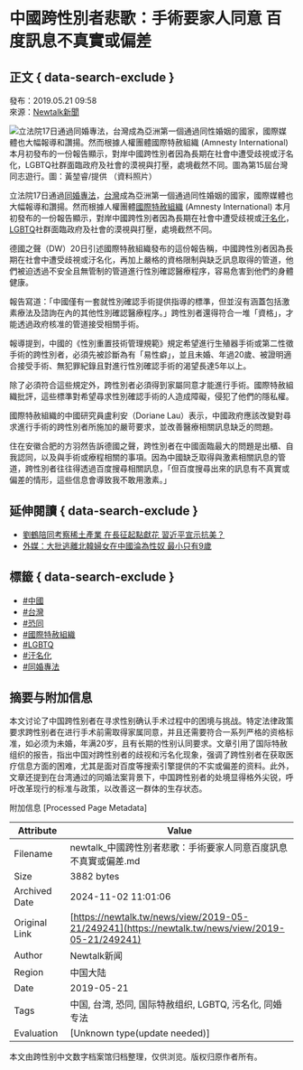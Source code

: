 # 中國跨性別者悲歌：手術要家人同意 百度訊息不真實或偏差

## 正文 { data-search-exclude }


發布：2019.05.21 09:58  
來源：[Newtalk新聞](https://newtalk.tw/news/view/2019-05-21/249241)

![立法院17日通過同婚專法，台灣成為亞洲第一個通過同性婚姻的國家，國際媒體也大幅報導和讚揚。然而根據人權團體國際特赦組織 (Amnesty International) 本月初發布的一份報告顯示，對岸中國跨性別者因為長期在社會中遭受歧視或汙名化，LGBTQ社群面臨政府及社會的漠視與打壓，處境截然不同。圖為第15屆台灣同志遊行。圖：黃堃睿/提供 （資料照片）](https://images.newtalk.tw/resize_action2/800/album/news/102/5ad8142984abf.jpg)

立法院17日通過[同婚專法](https://newtalk.tw/search?q=同婚專法)，[台灣](https://newtalk.tw/search?q=台灣)成為亞洲第一個通過同性婚姻的國家，國際媒體也大幅報導和讚揚。然而根據人權團體[國際特赦組織](https://newtalk.tw/search?q=國際特赦組織) (Amnesty International) 本月初發布的一份報告顯示，對岸中國跨性別者因為長期在社會中遭受歧視或[汙名化](https://newtalk.tw/search?q=汙名化)，[LGBTQ](https://newtalk.tw/search?q=LGBTQ)社群面臨政府及社會的漠視與打壓，處境截然不同。

德國之聲（DW）20日引述國際特赦組織發布的這份報告稱，中國跨性別者因為長期在社會中遭受歧視或汙名化，再加上嚴格的資格限制與缺乏訊息取得的管道，他們被迫透過不安全且無管制的管道進行性別確認醫療程序，容易危害到他們的身體健康。

報告寫道：「中國僅有一套就性別確認手術提供指導的標準，但並沒有涵蓋包括激素療法及諮詢在內的其他性別確認醫療程序。」跨性別者還得符合一堆「資格」，才能透過政府核准的管道接受相關手術。

報導提到，中國的《性別重置技術管理規範》規定希望進行生殖器手術或第二性徵手術的跨性別者，必須先被診斷為有「易性癖」，並且未婚、年過20歲、被證明適合接受手術、無犯罪紀錄且對進行性別確認手術的渴望長達5年以上。

除了必須符合這些規定外，跨性別者必須得到家屬同意才能進行手術。國際特赦組織批評，這些標準對希望尋求性別確認手術的人造成障礙，侵犯了他們的隱私權。

國際特赦組織的中國研究員盧利安（Doriane Lau）表示，中國政府應該改變對尋求進行手術的跨性別者所施加的嚴苛要求，並改善醫療相關訊息缺乏的問題。

住在安徽合肥的方羽然告訴德國之聲，跨性別者在中國面臨最大的問題是出櫃、自我認同，以及與手術或療程相關的事項。因為中國缺乏取得與激素相關訊息的管道，跨性別者往往得透過百度搜尋相關訊息，「但百度搜尋出來的訊息有不真實或偏差的情形，這些信息會導致我不敢用激素。」

## 延伸閱讀 { data-search-exclude }
- [劉鶴陪同考察稀土產業 在長征起點獻花 習近平宣示抗美？](https://newtalk.tw/news/view/2019-05-21/249269)
- [外媒：大批逃離北韓婦女在中國淪為性奴 最小只有9歲](https://newtalk.tw/news/view/2019-05-21/249226)

## 標籤 { data-search-exclude }
- [#中國](https://newtalk.tw/news/subcategory/7/%E4%B8%AD%E5%9C%8B)
- [#台灣](https://newtalk.tw/search?q=%E5%8F%B0%E7%81%A3&type=tab)
- [#恐同](https://newtalk.tw/search?q=%E6%81%90%E5%90%8C&type=tab)
- [#國際特赦組織](https://newtalk.tw/search?q=%E5%9C%8B%E9%9A%9B%E7%89%B9%E8%B5%A6%E7%B5%84%E7%B9%94&type=tab)
- [#LGBTQ](https://newtalk.tw/search?q=LGBTQ&type=tab)
- [#汙名化](https://newtalk.tw/search?q=%E6%B1%99%E5%90%8D%E5%8C%96&type=tab)
- [#同婚專法](https://newtalk.tw/search?q=%E5%90%8C%E5%A9%9A%E5%B0%88%E6%B3%95&type=tab)

## 摘要与附加信息

<!-- tcd_abstract -->
本文讨论了中国跨性别者在寻求性别确认手术过程中的困境与挑战。特定法律政策要求跨性别者在进行手术前需取得家属同意，并且还需要符合一系列严格的资格标准，如必须为未婚，年满20岁，且有长期的性别认同要求。文章引用了国际特赦组织的报告，指出中国对跨性别者的歧视和污名化现象，强调了跨性别者在获取医疗信息方面的困难，尤其是面对百度等搜索引擎提供的不实或偏差的资料。此外，文章还提到在台湾通过的同婚法案背景下，中国跨性别者的处境显得格外尖锐，呼吁改革现行的标准与政策，以改善这一群体的生存状态。
<!-- tcd_abstract_end -->

附加信息 [Processed Page Metadata]

| Attribute       | Value                                  |
|-----------------|----------------------------------------|
| Filename        | newtalk_中國跨性別者悲歌：手術要家人同意百度訊息不真實或偏差.md                             |
| Size            | 3882 bytes                           |
| Archived Date   | 2024-11-02 11:01:06                             |
| Original Link   | [https://newtalk.tw/news/view/2019-05-21/249241](https://newtalk.tw/news/view/2019-05-21/249241)                       |
| Author          | Newtalk新闻                               |
| Region          | 中国大陆                               |
| Date            | 2019-05-21                                 |
| Tags            | 中国, 台湾, 恐同, 国际特赦组织, LGBTQ, 污名化, 同婚专法                                 |
| Evaluation            | [Unknown type(update needed)]                                 |
<!-- tcd_table_end -->

本文由跨性别中文数字档案馆归档整理，仅供浏览。版权归原作者所有。

